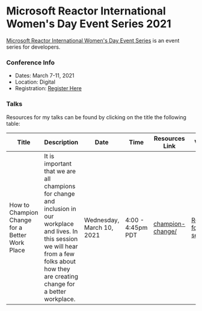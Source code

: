 # Microsoft Reactor International Women's Day Event Series 2021

[Microsoft Reactor International Women's Day Event Series](https://developer.microsoft.com/reactor/eventseries/iwd) is an event series for developers.  

### Conference Info
- Dates: March 7-11, 2021
- Location: Digital
- Registration: [Register Here](https://developer.microsoft.com/reactor/eventseries/iwd)

### Talks

Resources for my talks can be found by clicking on the title the following table:

| Title | Description | Date | Time | Resources Link | Video |
|-------|-------------|------|------|----------------|-------|
| How to Champion Change for a Better Work Place | It is important that we are all champions for change and inclusion in our workplace and lives. In this session we will hear from a few folks about how they are creating change for a better workplace. | Wednesday, March 10, 2021 | 4:00 - 4:45pm PDT | [champion-change/](2021-reactor-iwd-change.md) | [Register for the session!](https://developer.microsoft.com/reactor/eventregistration/register/13019) |
